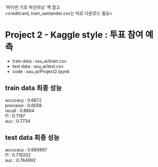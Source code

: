 '파이썬 기초 머신러닝' 책 참고  
<creditcard, train_santander.csv는 따로 다운로드 필요>

# Project 2 - Kaggle style : 투표 참여 예측
 * train data : ssu_ai/train.csv
 * test data : ssu_ai/test.csv
 * code : ssu_ai/Project2.ipynb

## train data 최종 성능
 accuracy : 0.6872  
 precision : 0.6058  
 recall : 0.8864  
 f1 : 0.7197  
 auc : 0.7734  
   
## test data 최종 성능
 accuracy : 0.690897  
 f1 : 0.719202  
 auc : 0.764992  
